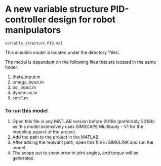 # A new variable structure PID-controller design for robot manipulators
````
variable_structure_PID.mdl
````
This simulink model is located under the directory 'files'.

The model is dependent on the following files that are located in the same folder:
1. theta_input.m
2. omega_input.m
3. psi_input.m
4. dynamics.m
5. smc1.m

### To run this model
1. Open this file in any MATLAB version before 2019b (preferably 2018b) as this model extensively uses SIMSCAPE Multibody - V1 for the modeling aspect of the project.
2. Add the path to the project in the MATLAB.
3. After adding the relevant path, open this file in SIMULINK and run the model.
4. The scope put to show error in joint angles, and torque will be generated.

